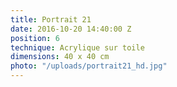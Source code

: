 ```yaml
---
title: Portrait 21
date: 2016-10-20 14:40:00 Z
position: 6
technique: Acrylique sur toile
dimensions: 40 x 40 cm
photo: "/uploads/portrait21_hd.jpg"
---
```


